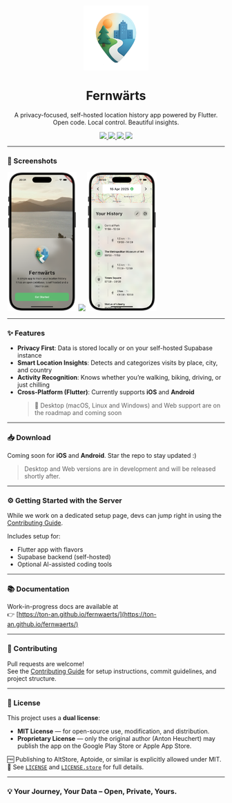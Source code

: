 <p align="center">
  <img src="docs/public/images/app_icon_transparent_bg.png" width="150" />
</p>

<h1 align="center">Fernwärts</h1>

<p align="center">
  A privacy-focused, self-hosted location history app powered by Flutter.<br/>
  Open code. Local control. Beautiful insights.
</p>

<p align="center">
  <a href="https://codecov.io/gh/ton-An/fernwaerts">
    <img src="https://codecov.io/gh/ton-An/fernwaerts/branch/main/graph/badge.svg?token=X5F77OEGXS"/>
  </a>
  <a href="LICENSE">
    <img src="https://img.shields.io/badge/License-MIT-blue.svg" />
  </a>
  <a href="LICENSE.store">
    <img src="https://img.shields.io/badge/License-Store%20Restricted-red" />
  </a>
  <a href="https://github.com/ton-An/fernwaerts/stargazers">
    <img src="https://img.shields.io/github/stars/ton-An/fernwaerts?style=social" />
  </a>
</p>

---

### 📸 Screenshots

<p float="left">
  <img src="docs/public/images/home.png" width="32%" />
  <img src="docs/public/images/map.png" width="32%" />
  <img src="docs/public/images/map_modal.png" width="32%" />
</p>

---

### ✨ Features

- **Privacy First**: Data is stored locally or on your self-hosted Supabase
  instance
- **Smart Location Insights**: Detects and categorizes visits by place, city,
  and country
- **Activity Recognition**: Knows whether you’re walking, biking, driving, or
  just chilling
- **Cross-Platform (Flutter)**: Currently supports **iOS** and **Android**
  > 🚧 Desktop (macOS, Linux and Windows) and Web support are on the roadmap and
  > coming soon

---

### 📥 Download

Coming soon for **iOS** and **Android**. Star the repo to stay updated :)

> Desktop and Web versions are in development and will be released shortly
> after.

---

### ⚙️ Getting Started with the Server

While we work on a dedicated setup page, devs can jump right in using the
[Contributing Guide](CONTRIBUTING.md).

Includes setup for:

- Flutter app with flavors
- Supabase backend (self-hosted)
- Optional AI-assisted coding tools

---

### 📚 Documentation

Work-in-progress docs are available at\
👉 [https://ton-an.github.io/fernwaerts/](https://ton-an.github.io/fernwaerts/)

---

### 🤝 Contributing

Pull requests are welcome!\
See the [Contributing Guide](CONTRIBUTING.md) for setup instructions, commit
guidelines, and project structure.

---

### 📝 License

This project uses a **dual license**:

- **MIT License** — for open-source use, modification, and distribution.
- **Proprietary License** — only the original author (Anton Heuchert) may
  publish the app on the Google Play Store or Apple App Store.

🆓 Publishing to AltStore, Aptoide, or similar is explicitly allowed under MIT.\
📜 See [`LICENSE`](LICENSE) and [`LICENSE.store`](LICENSE.store) for full
details.

---

### 💡 Your Journey, Your Data – Open, Private, Yours.
